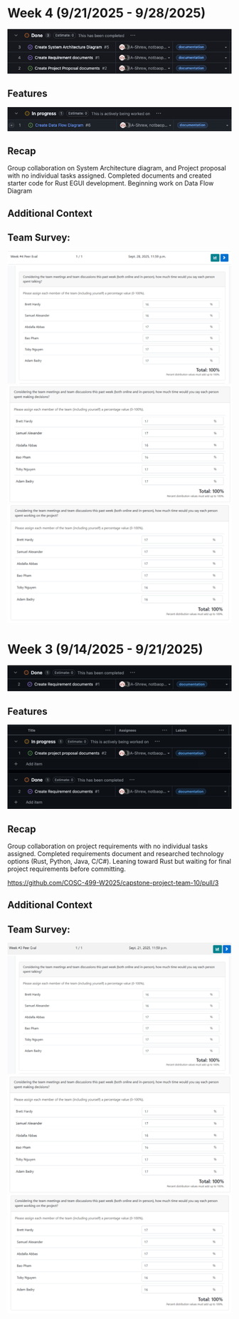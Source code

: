 # Week 4 (9/21/2025 - 9/28/2025)

![Week 4 - Task Completed](W4/Done.png)


## Features

![Week 4 - In Progress](W4/Features.png)


## Recap

Group collaboration on System Architecture diagram, and Project proposal with no individual tasks assigned. Completed documents and created starter code for Rust EGUI development. Beginning work on Data Flow Diagram
  

## Additional Context
## Team Survey:


![Week 4 - Team Survey](W4/Team_Survey.png)
![Week 4 - Team Survey](W4/Team_Survey_(1).png)
![Week 4 - Team Survey](W4/Team_Survey_(2).png)
![Week 4 - Team Survey](W4/Team_Survey_(3).png)



# Week 3 (9/14/2025 - 9/21/2025)

![Week 3 - Task Completed](W3/Done.png)


## Features

![Week 3 - In Progress](W3/Features.png)


## Recap

Group collaboration on project requirements with no individual tasks assigned. Completed requirements document and researched technology options (Rust, Python, Java, C/C#). Leaning toward Rust but waiting for final project requirements before committing.

https://github.com/COSC-499-W2025/capstone-project-team-10/pull/3

## Additional Context
## Team Survey:


![Week 3 - Team Survey](W3/Team_Survey.png)
![Week 3 - Team Survey](W3/Team_Survey_(1).png)
![Week 3 - Team Survey](W3/Team_Survey_(2).png)
![Week 3 - Team Survey](W3/Team_Survey_(3).png)

